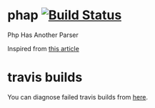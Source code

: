 # phap [![Build Status](https://www.travis-ci.com/ylixir/phap.svg?branch=master)](https://www.travis-ci.com/ylixir/phap)

Php Has Another Parser

Inspired from [this article](http://theorangeduck.com/page/you-could-have-invented-parser-combinators)

# travis builds

You can diagnose failed travis builds from [here](https://www.travis-ci.com/ylixir/phap/requests).
